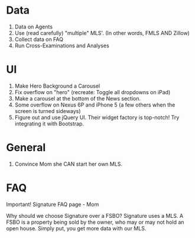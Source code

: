 # Data

1. Data on Agents
2. Use (read carefully) "multiple" MLS'. (In other words, FMLS AND Zillow)
3. Collect data on FAQ
4. Run Cross-Examinations and Analyses

# UI

1. Make Hero Background a Carousel
2. Fix overflow on "hero" (recreate: Toggle all dropdowns on iPad)
3. Make a carousel at the bottom of the News section.
4. Some overflow on Nexus 6P and iPhone 5 (a few others when the screen is turned sideways)
5. Figure out and use jQuery UI. Their widget factory is top-notch! Try integrating it with Bootstrap.


# General

1. Convince Mom she CAN start her own MLS.



# FAQ

Important! Signature FAQ page - Mom

Why should we choose Signature over a FSBO?
Signature uses a MLS. A FSBO is a property being sold by the owner, who may or may not hold an open house. Simply put, you get more data with our MLS.